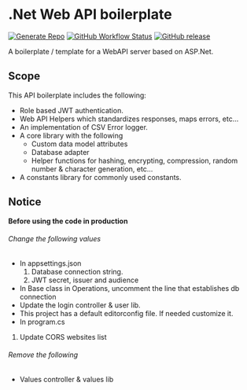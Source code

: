 # .Net Web API boilerplate

[![Generate Repo](https://img.shields.io/badge/Generate%20Repo-Using%20this%20boilerplate-orange?logo=github&style=flat-square)](https://github.com/kolappannathan/dotnet-web-api-boilerplate/generate)
[![GitHub Workflow Status](https://img.shields.io/github/actions/workflow/status/kolappannathan/dotnet-web-api-boilerplate/CD.yml?branch=main&logo=github&style=flat-square)](https://github.com/kolappannathan/dotnet-web-api-boilerplate/actions?query=workflow%3ACD)
[![GitHub release](https://img.shields.io/github/release/kolappannathan/dotnet-web-api-boilerplate.svg?logo=github&style=flat-square)](https://github.com/kolappannathan/dotnet-web-api-boilerplate/releases)

A boilerplate / template for a WebAPI server based on ASP.Net.

## Scope

This API boilerplate includes the following:

 - Role based JWT authentication.
 - Web API Helpers which standardizes responses, maps errors, etc...
 - An implementation of CSV Error logger.
 - A core library with the following
   - Custom data model attributes
   - Database adapter
   - Helper functions for hashing, encrypting, compression, random number & character generation, etc...
 - A constants library for commonly used constants.

## Notice

**Before using the code in production**

###### Change the following values

 - In appsettings.json
    1. Database connection string.
    2. JWT secret, issuer and audience
 - In Base class in Operations, uncomment the line that establishes db connection
 - Update the login controller & user lib.
 - This project has a default editorconfig file. If needed customize it.
 - In program.cs
  1. Update CORS websites list

###### Remove the following
 - Values controller & values lib
